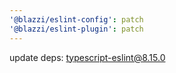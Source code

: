 ```yaml
---
'@blazzi/eslint-config': patch
'@blazzi/eslint-plugin': patch
---
```


update deps: typescript-eslint@8.15.0
